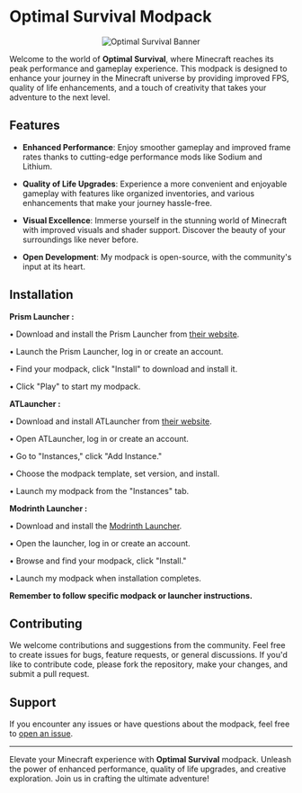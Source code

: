 # Optimal Survival Modpack

<p align="center">
  <img src="https://i.imgur.com/OJsrynq.jpg" alt="Optimal Survival Banner">
</p>

Welcome to the world of **Optimal Survival**, where Minecraft reaches its peak performance and gameplay experience. This modpack is designed to enhance your journey in the Minecraft universe by providing improved FPS, quality of life enhancements, and a touch of creativity that takes your adventure to the next level.

## Features

- **Enhanced Performance**: Enjoy smoother gameplay and improved frame rates thanks to cutting-edge performance mods like Sodium and Lithium.

- **Quality of Life Upgrades**: Experience a more convenient and enjoyable gameplay with features like organized inventories, and various enhancements that make your journey hassle-free.

- **Visual Excellence**: Immerse yourself in the stunning world of Minecraft with improved visuals and shader support. Discover the beauty of your surroundings like never before.

- **Open Development**: My modpack is open-source, with the community's input at its heart.

## Installation
**Prism Launcher :**

• Download and install the Prism Launcher from [their website](https://prismlauncher.org/).

• Launch the Prism Launcher, log in or create an account.

• Find your modpack, click "Install" to download and install it.

• Click "Play" to start my modpack.

**ATLauncher :**

• Download and install ATLauncher from [their website](https://atlauncher.com/).

• Open ATLauncher, log in or create an account.

• Go to "Instances," click "Add Instance."

• Choose the modpack template, set version, and install.

• Launch my modpack from the "Instances" tab.

**Modrinth Launcher :**

• Download and install the [Modrinth Launcher](https://modrinth.com/app).

• Open the launcher, log in or create an account.

• Browse and find your modpack, click "Install."

• Launch my modpack when installation completes.

**Remember to follow specific modpack or launcher instructions.**

## Contributing

We welcome contributions and suggestions from the community. Feel free to create issues for bugs, feature requests, or general discussions. If you'd like to contribute code, please fork the repository, make your changes, and submit a pull request.

## Support

If you encounter any issues or have questions about the modpack, feel free to [open an issue](https://github.com/Cacahouetes/Optimal-Survival/issues).

---

Elevate your Minecraft experience with **Optimal Survival** modpack. Unleash the power of enhanced performance, quality of life upgrades, and creative exploration. Join us in crafting the ultimate adventure!
